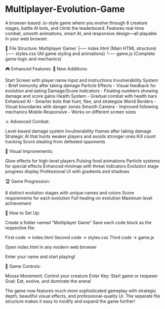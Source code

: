 # Multiplayer-Evolution-Game
A browser-based .io-style game where you evolve through 8 creature stages, battle AI bots, and climb the leaderboard. Features real-time combat, smooth animations, smart AI, and responsive design—all playable in your web browser.

📁 File Structure:
Multiplayer Game/
├── index.html     (Main HTML structure)
├── styles.css     (All game styling and animations)
└── game.js        (Complete game logic and mechanics)


🎮 Enhanced Features:
🌟 New Additions:

Start Screen with player name input and instructions
Invulnerability System - Brief immunity after taking damage
Particle Effects - Visual feedback for evolution and eating
Damage/Score Indicators - Floating numbers showing damage and score gains
Health System - Gradual combat with health bars
Enhanced AI - Smarter bots that hunt, flee, and strategize
World Borders - Visual boundaries with danger zones
Smooth Camera - Improved following mechanics
Mobile Responsive - Works on different screen sizes

⚔️ Advanced Combat:

Level-based damage system
Invulnerability frames after taking damage
Strategic AI that hunts weaker players and avoids stronger ones
Kill count tracking
Score stealing from defeated opponents

🎨 Visual Improvements:

Glow effects for high-level players
Pulsing food animations
Particle systems for special effects
Enhanced minimap with threat indicators
Evolution stage progress display
Professional UI with gradients and shadows

🏆 Game Progression:

8 distinct evolution stages with unique names and colors
Score requirements for each evolution
Full healing on evolution
Maximum level achievement

🚀 How to Set Up:

Create a folder named "Multiplayer Game"
Save each code block as the respective file:

First code → index.html
Second code → styles.css
Third code → game.js


Open index.html in any modern web browser

Enter your name and start playing!

🎯 Game Controls:

Mouse Movement: Control your creature
Enter Key: Start game or respawn
Goal: Eat, evolve, and dominate the arena!

The game now features much more sophisticated gameplay with strategic depth, beautiful visual effects, and professional-quality UI. The separate file structure makes it easy to modify and expand the game further!
